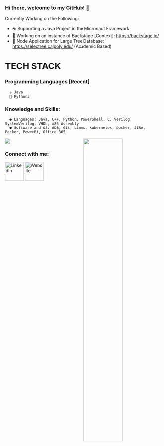 ### Hi there, welcome to my GitHub! 👋

Currently Working on the Following: 
- ☕ Supporting a Java Project in the Micronaut Framework
- 🐣 Working on an instance of Backstage [Context]: <a>https://backstage.io/</a>
- 🌱 Node Application for Large Tree Database: https://selectree.calpoly.edu/ (Academic Based)

# TECH STACK
  ### Programming Languages [Recent]
      ☕ Java
      🐍 Python3
      
  ### Knowledge and Skills:
      ● Languages: Java, C++, Python, PowerShell, C, Verilog, SystemVerilog, VHDL, x86 Assembly
      ● Software and OS: GDB, Git, Linux, kubernetes, Docker, JIRA, Packer, PowerBi, Office 365

<p align="left"><img width="50%" src="https://github-readme-stats.vercel.app/api?username=danielgonzalez3&show_icons=true&theme=monokai&count_private=true" <p align="right"><img src="https://github-readme-stats.vercel.app/api/top-langs/?username=danielgonzalez3&theme=merko&layout=compact&hide_langs_below=1" /></p>

### Connect with me:
<a href="https://www.linkedin.com/in/danielgonzalez19/" target="_blank"><img src="https://raw.githubusercontent.com/nakulbhati/nakulbhati/master/contain/in.png" alt="LinkedIn" width="60"></a>
<a href="http://athena.ecs.csus.edu/~gonzald/" target="_blank"><img src="https://raw.githubusercontent.com/nakulbhati/nakulbhati/master/contain/www.png" alt="Website" width="60"></a>


[linkedin]: https://www.linkedin.com/in/danielgonzalez19/
[website]: http://athena.ecs.csus.edu/~gonzald/
